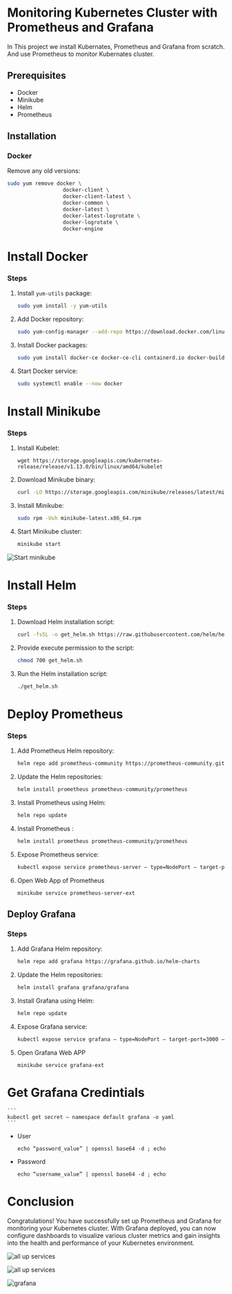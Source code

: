 # Monitoring Kubernetes Cluster with Prometheus and Grafana

In This project we install Kubernates, Prometheus and Grafana from scratch. And use Prometheus to monitor Kubernates cluster.
## Prerequisites

- Docker
- Minikube
- Helm
- Prometheus

## Installation

### Docker

Remove any old versions:

```bash
sudo yum remove docker \
                  docker-client \
                  docker-client-latest \
                  docker-common \
                  docker-latest \
                  docker-latest-logrotate \
                  docker-logrotate \
                  docker-engine
```
# Install Docker

### Steps

1. Install `yum-utils` package:
    ```bash
    sudo yum install -y yum-utils
    ```

2. Add Docker repository:
    ```bash
    sudo yum-config-manager --add-repo https://download.docker.com/linux/centos/docker-ce.repo
    ```

3. Install Docker packages:
    ```bash
    sudo yum install docker-ce docker-ce-cli containerd.io docker-buildx-plugin docker-compose-plugin
    ```

4. Start Docker service:
    ```bash
    sudo systemctl enable --now docker
    ```

# Install Minikube

### Steps
1. Install Kubelet: 
    ```
    wget https://storage.googleapis.com/kubernetes-release/release/v1.13.0/bin/linux/amd64/kubelet
    ```
2. Download Minikube binary:
    ```bash
    curl -LO https://storage.googleapis.com/minikube/releases/latest/minikube-latest.x86_64.rpm
    ```

3. Install Minikube:
    ```bash
    sudo rpm -Uvh minikube-latest.x86_64.rpm
    ```

4. Start Minikube cluster:
    ```bash
    minikube start
    ```
![Start minikube](https://github.com/MOstafaZaRiaa/monitoring-k8s-using-prometheus/blob/main/images/5.PNG?raw=true)

# Install Helm

### Steps

1. Download Helm installation script:
    ```bash
    curl -fsSL -o get_helm.sh https://raw.githubusercontent.com/helm/helm/main/scripts/get-helm-3
    ```

2. Provide execute permission to the script:
    ```bash
    chmod 700 get_helm.sh
    ```

3. Run the Helm installation script:
    ```bash
    ./get_helm.sh
    ```


# Deploy Prometheus
### Steps

1. Add Prometheus Helm repository:
    ```bash
    helm repo add prometheus-community https://prometheus-community.github.io/helm-charts
    ```

2. Update the Helm repositories:
    ```bash
    helm install prometheus prometheus-community/prometheus
    ```

3. Install Prometheus using Helm:
    ```bash
    helm repo update
    ```

4. Install Prometheus :
    ```bash
    helm install prometheus prometheus-community/prometheus
    ```
4. Expose Prometheus service:
    ```bash
    kubectl expose service prometheus-server — type=NodePort — target-port=9090 — name=prometheus-server-ext
    ```
5. Open Web App of Prometheus
    ```
    minikube service prometheus-server-ext
    ```

## Deploy Grafana

### Steps

1. Add Grafana Helm repository:
    ```bash
    helm repo add grafana https://grafana.github.io/helm-charts
    ```

2. Update the Helm repositories:
    ```bash
    helm install grafana grafana/grafana
    ```

3. Install Grafana using Helm:
    ```bash
    helm repo update
    ```

4. Expose Grafana service:
    ```bash
    kubectl expose service grafana — type=NodePort — target-port=3000 — name=grafana-ext
    ```
5. Open Grafana Web APP
    ```
    minikube service grafana-ext
    ```
# Get Grafana Credintials

    ```
    kubectl get secret — namespace default grafana -o yaml
    ```
  - User
    ```
    echo “password_value” | openssl base64 -d ; echo
    ```
  - Password
    ```
    echo “username_value” | openssl base64 -d ; echo
    ```


# Conclusion

Congratulations! You have successfully set up Prometheus and Grafana for monitoring your Kubernetes cluster. With Grafana deployed, you can now configure dashboards to visualize various cluster metrics and gain insights into the health and performance of your Kubernetes environment.

![all up services](https://github.com/MOstafaZaRiaa/monitoring-k8s-using-prometheus/blob/main/images/Capture.PNG?raw=true)

![all up services](https://github.com/MOstafaZaRiaa/monitoring-k8s-using-prometheus/blob/main/images/2.PNG?raw=true)

![grafana](https://github.com/MOstafaZaRiaa/monitoring-k8s-using-prometheus/blob/main/images/3.PNG?raw=true)






